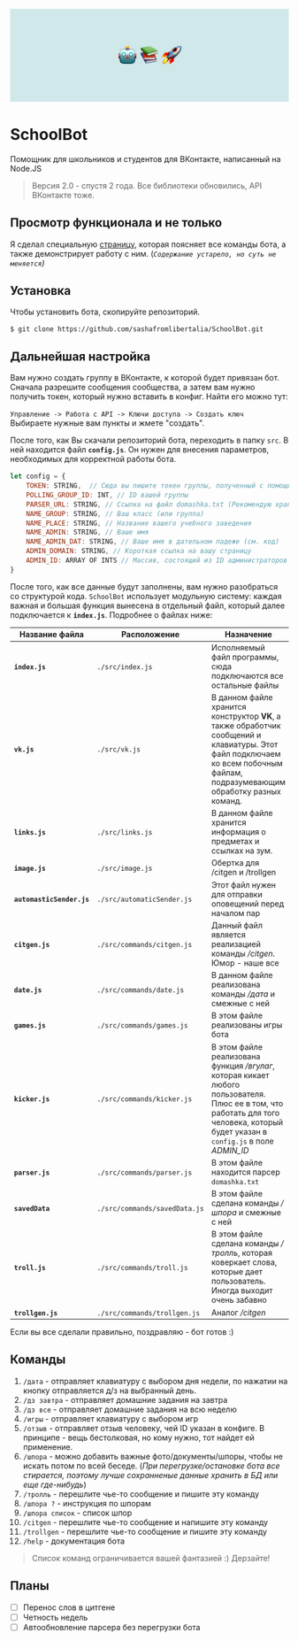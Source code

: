 ![alt text](/assets/Шапка.jpg)

# SchoolBot
Помощник для школьников и студентов для ВКонтакте, написанный на Node.JS
> Версия 2.0 - спустя 2 года. Все библиотеки обновились, API ВКонтакте тоже.

## Просмотр функционала и не только

Я сделал специальную [страницу](http://sashafromlibertalia.herokuapp.com/projects/schoolbot), которая поясняет все команды бота, а также демонстрирует работу с ним. (_```Содержание устарело, но суть не меняется```)_

## Установка
Чтобы установить бота, скопируйте репозиторий.
```
$ git clone https://github.com/sashafromlibertalia/SchoolBot.git
```

## Дальнейшая настройка

Вам нужно создать группу в ВКонтакте, к которой будет привязан бот. Сначала разрешите сообщения сообщества, а затем вам нужно получить токен, который нужно вставить в конфиг.
Найти его можно тут: 

```Управление -> Работа с API -> Ключи доступа -> Создать ключ``` <br>
Выбираете нужные вам пункты и жмете "создать".

После того, как Вы скачали репозиторий бота, переходить в папку ```src```. В ней находится файл **```config.js```**. Он нужен для внесения параметров, необходимых для корректной работы бота.
```js
let config = {
    TOKEN: STRING,  // Сюда вы пишите токен группы, полученный с помощью LongPoll
    POLLING_GROUP_ID: INT, // ID вашей группы
    PARSER_URL: STRING, // Ссылка на файл domashka.txt (Рекомендую хранить его на GitHub в репозитории с ботом)
    NAME_GROUP: STRING, // Ваш класс (или группа)
    NAME_PLACE: STRING, // Название вашего учебного заведения
    NAME_ADMIN: STRING, // Ваше имя
    NAME_ADMIN_DAT: STRING, // Ваше имя в дательном падеже (см. код)
    ADMIN_DOMAIN: STRING, // Короткая ссылка на вашу страницу
    ADMIN_ID: ARRAY OF INTS // Массив, состоящий из ID администраторов беседы (на тот случай, если )
}
```
После того, как все данные будут заполнены, вам нужно разобраться со структурой кода. 
```SchoolBot``` использует модульную систему: каждая важная и большая функция вынесена в отдельный файл, который далее подключается к **```index.js```**. Подробнее о файлах ниже: <br>

| Название файла | Расположение | Назначение|
|----------------|--------------|-----------|
|**```index.js```**|```./src/index.js```| Исполняемый файл программы, сюда подключаются все остальные файлы    |
|**```vk.js```**|```./src/vk.js```|В данном файле хранится конструктор __VK__, а также обработчик сообщений и клавиатуры. Этот файл подключаем ко всем побочным файлам, подразумевающим обработку разных команд.|
|**```links.js```**|```./src/links.js```| В данном файле хранится информация о предметах и ссылках на зум. 
|**```image.js```**|```./src/image.js```|Обертка для /citgen и /trollgen|
|**```automasticSender.js```**|```./src/automaticSender.js```|Этот файл нужен для отправки оповещений перед началом пар|
|**```citgen.js```**|```./src/commands/citgen.js```| Данный файл является реализацией команды _/citgen_. Юмор - наше все
|**```date.js```**|```./src/commands/date.js```| В данном файле реализована команды _/дата_ и смежные с ней
|**```games.js```**|```./src/commands/games.js```|В этом файле реализованы игры бота|
|**```kicker.js```**|```./src/commands/kicker.js```|В этом файле реализована функция _/вгулаг_, которая кикает любого пользователя. Плюс ее в том, что работать для того человека, который будет указан в ```config.js``` в поле _ADMIN_ID_|
|**```parser.js```**|```./src/commands/parser.js```|В этом файле находится парсер ```domashka.txt```|
|**```savedData```**|```./src/commands/savedData.js```|В этом файле сделана команды _/шпора_ и смежные с ней|
|**```troll.js```**|```./src/commands/troll.js```|В этом файле сделана команды _/тролль_, которая коверкает слова, которые дает пользователь. Иногда выходит очень забавно|
|**```trollgen.js```**|```./src/commands/trollgen.js```|Аналог _/citgen_|

Если вы все сделали правильно, поздравляю - бот готов :)


## Команды
   1. ```/дата``` - отправляет клавиатуру с выбором дня недели, по нажатии на кнопку отправляется д/з на выбранный день.
   2. ```/дз завтра``` - отправляет домашние задания на завтра
   3. ```/дз все``` - отправляет домашние задания на всю неделю
   4. ```/игры``` - отправляет клавиатуру с выбором игр
   5. ```/отзыв``` - отправляет отзыв человеку, чей ID указан в конфиге. В принципе - вещь бестолковая, но кому нужно, тот найдет ей применение.
   6. ```/шпора``` - можно добавить важные фото/документы/шпоры, чтобы не искать потом по всей беседе. (_При перегрузке/остановке бота все стирается, поэтому лучше сохранненые данные хранить в БД или еще где-нибудь_)
   7. ```/тролль``` - перешлите чье-то сообщение и пишите эту команду
   8. ```/шпора ?``` - инструкция по шпорам
   9. ```/шпора список``` - список шпор
   10. ```/citgen``` - перешлите чье-то сообщение и напишите эту команду
   11. ```/trollgen``` - перешлите чье-то сообщение и пишите эту команду
   12. ```/help``` - документация бота

> Список команд ограничивается вашей фантазией :) Дерзайте!
>

## Планы
- [ ] Перенос слов в цитгене
- [ ] Четность недель
- [ ] Автообновление парсера без перегрузки бота
